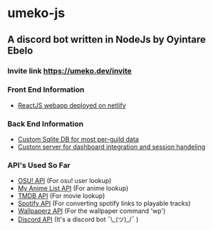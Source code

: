 # umeko-js

## A discord bot written in NodeJs by Oyintare Ebelo

### Invite link https://umeko.dev/invite

### Front End Information
- [ReactJS webapp deployed on netlify](https://github.com/TareHimself/umeko-js-dashboard)

### Back End Information
- [Custom Sqlite DB for most per-guild data](https://github.com/TareHimself/umeko-js-db-server)
- [Custom server for dashboard integration and session handeling](https://github.com/TareHimself/umeko-js-server)

### API's Used So Far
- [OSU! API](https://osu.ppy.sh/home) (For osu! user lookup)
- [My Anime List API](https://myanimelist.net/) (For anime lookup)
- [TMDB API](https://www.themoviedb.org/) (For movie lookup)
- [Spotify API](https://www.spotify.com/) (For converting spotify links to playable tracks)
- [Wallpaperz API](https://github.com/TareHimself/wallpaper-app) (For the wallpaper command 'wp')
- [Discord API](https://discord.com/) (It's a discord bot ¯\\\_(ツ)\_/¯ )
